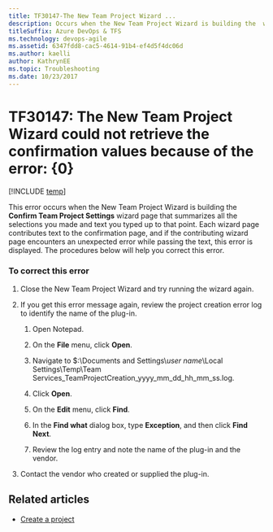 ```yaml
---
title: TF30147-The New Team Project Wizard ... 
description: Occurs when the New Team Project Wizard is building the  wizard page that summarizes all the selections you made and text you typed up to that point.
titleSuffix: Azure DevOps & TFS
ms.technology: devops-agile
ms.assetid: 6347fdd8-cac5-4614-91b4-ef4d5f4dc06d
ms.author: kaelli
author: KathrynEE
ms.topic: Troubleshooting
ms.date: 10/23/2017
---
```


# TF30147: The New Team Project Wizard could not retrieve the confirmation values because of the error: {0}

[!INCLUDE [temp](../../includes/version-vsts-tfs-all-versions.md)]

This error occurs when the New Team Project Wizard is building the **Confirm Team Project Settings** wizard page that summarizes all the selections you made and text you typed up to that point. Each wizard page contributes text to the confirmation page, and if the contributing wizard page encounters an unexpected error while passing the text, this error is displayed. The procedures below will help you correct this error.

### To correct this error

1.  Close the New Team Project Wizard and try running the wizard again.

2.  If you get this error message again, review the project creation error log to identify the name of the plug-in.

    1.  Open Notepad.

    2.  On the **File** menu, click **Open**.

    3.  Navigate to \$:\Documents and Settings\\_user name_\Local Settings\Temp\Team Services_TeamProjectCreation_yyyy_mm_dd_hh_mm_ss.log.

    4.  Click **Open**.

    5.  On the **Edit** menu, click **Find**.

    6.  In the **Find what** dialog box, type **Exception**, and then click **Find Next**.

    7.  Review the log entry and note the name of the plug-in and the vendor.

3.  Contact the vendor who created or supplied the plug-in.

## Related articles

- [Create a project](../../organizations/projects/create-project.md)
